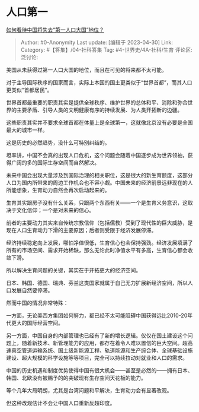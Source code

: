 # 人口第一
[如何看待中国将失去“第一人口大国”地位？](https://www.zhihu.com/question/595092891/answer/2988712555)

> Author: #0-Anonymity
> Last update: [编辑于 2023-04-30]
> Link:
> Category: #【答集】/04-社科答集 
> Tag: #4-世界史/4A-社科/生育
> 评论区:
> 泛讨论:

美国从未获得过第一人口大国的地位，而且在可见的将来都不太可能。

对于主导国际秩序的国家而言，实际上本国的国土更类似于“世界首都”，而其人口更类似“首都居民”。

世界首都最重要的职责其实是提供全球秩序、维护世界的总体和平、消除和弥合世界的主要矛盾、引导人类的文明健康有序的持续发展、为人类开拓新的边疆。

这些职责其实并不要求全球首都在体量上是全球第一，这就像北京没有必要是全国最大的城市一样。

这是历史的必然趋势，没什么可特别纠结的。

坦率讲，中国不会真的出现人口危机，这个问题会随着中国逐步成为世界领袖，获得广阔的多的国际生存空间而自然解决。

未来中国会出现大量涉及到国际治理的相关职位，这是很大的新生育额度，这部分人口为国内所带来的周边工作机会也不容小觑。中国未来的经济前景远非现在的人所能想象，生育动力自然会再次启动起来的。

生育其实跟房子没有什么关系，只跟两个东西有关——一个是生育义务意识，这取决于文化信仰；一个是对未来的信心。

前者的主要动力其实来自传统宗教信仰（包括儒教）受到了现代性的巨大威胁，是现在人口生育动力下滑的主要原因；后者则受限于经济发展停滞。

经济持续稳定向上发展，哪怕净值很低，生育信心也会保持强劲。经济发展填满了所有的市场空间、需求开始稀缺，那么无论此时净值水平有多高，生育信心都会收敛下滑。

所以解决生育问题的关键，其实在于开拓更大的经济空间。

日本、韩国、德国、瑞典、芬兰这类国家就属于自己无力扩展新经济空间，所以人口发展自然要停滞。

然而中国的情况非常特殊：

一方面，无论美西方集团如何努力，都已经不太可能阻碍中国获得远比2010-20年代更大的国际经营空间。

另一方面，中国自身的内部管理也已经有了新的增长逻辑。仅仅在国土建设这个问题上，随着新技术、新管理能力的应用，都存在着令人难以置信的巨大空间。超高速真空管道运输系统、国土级新能源工程、轨道能源和生产综合体、全球基础设施建设、超大规模的科学设施等等项目，完全可以持续拉动对就业和人口的需求。

中国的历史机遇和制度优势使得中国有很大机会——甚至是必然的——拥有日本、韩国、北欧没有被赐予的的突破现有生存空间天花板的能力。

等个几年大局明朗，尤其是台湾问题和平解决，生育动力会有显著改观。

但这种改观估计不会让中国人口重新反超印度。
